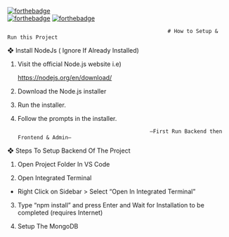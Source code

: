 [![forthebadge](https://forthebadge.com/images/badges/built-by-developers.svg)](https://forthebadge.com)  
[![forthebadge](https://forthebadge.com/images/badges/made-with-javascript.svg)](https://forthebadge.com)
[![forthebadge](https://forthebadge.com/images/badges/uses-js.svg)](https://forthebadge.com)


                                                       # How to Setup & Run this Project

                                

❖	Install NodeJs ( Ignore If Already Installed) 

1.	Visit the official Node.js website i.e)

	https://nodejs.org/en/download/

2.	Download the Node.js installer

3.	Run the installer.

4.	Follow the prompts in the installer.


                                                  —First Run Backend then Frontend & Admin—


❖	Steps To Setup Backend Of The Project

1.	Open Project Folder In VS Code

2.	Open Integrated Terminal
   
- Right Click on Sidebar > Select “Open In Integrated Terminal”

3.	Type “npm install” and press Enter and Wait for Installation to be completed (requires Internet)

4.	Setup The MongoDB

